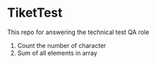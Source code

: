 # TiketTest
This repo for answering the technical test QA role
<ol>
  <li>Count the number of character</li>
  <li>Sum of all elements in array</li>
</ol>


